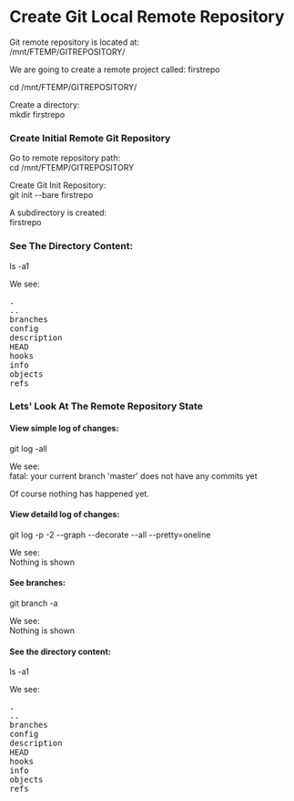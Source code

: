 # Create Git Local Remote Repository
Git remote repository is located at:<br/>
/mnt/FTEMP/GITREPOSITORY/

We are going to create a remote project called: firstrepo

cd /mnt/FTEMP/GITREPOSITORY/

Create a directory:<br/>
mkdir firstrepo


### Create Initial Remote Git Repository
Go to remote repository path:<br/>
cd /mnt/FTEMP/GITREPOSITORY

Create Git Init Repository:<br/>
git init --bare firstrepo

A subdirectory  is created:<br/>
firstrepo


### See The Directory Content:
ls -a1

We see:<br/>
<pre>
.
..
branches
config
description
HEAD
hooks
info
objects
refs
</pre>


### Lets' Look At The Remote Repository State

#### View simple log of changes:<br/>
git log -all

We see:<br/>
fatal: your current branch 'master' does not have any commits yet

Of course nothing has happened yet.


#### View detaild log of changes:<br/>
git log -p -2 --graph --decorate --all --pretty=oneline

We see:<br/>
Nothing is shown


#### See branches:<br/>
git branch -a

We see:<br/>
Nothing is shown

#### See the directory content:<br/>
ls -a1

We see:<br/>
<pre>
.
..
branches
config
description
HEAD
hooks
info
objects
refs
</pre>

